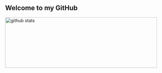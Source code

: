 
## Welcome to my GitHub
<p>
  <img align="left" width="490" height="165" src="https://github-readme-stats.vercel.app/api/?username=maxsg5&show_icons=true&title_color=fffffff&icon_color=000000&text_color=000000" alt="github stats"/>
  
  
  

</p>
<br/><br/>
